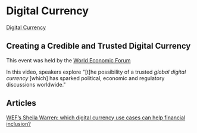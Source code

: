 <div class="menu-data" data-parent="#pages/blog/cv19/index"/></div>

# Digital Currency

[Digital Currency](https://en.wikipedia.org/wiki/Digital_currency)

## Creating a Credible and Trusted Digital Currency

This event was held by the [World Economic Forum](#pages/blog/cv19/wef)

<div class="video-view" data-id="mzkU1RHovgQ"></div>

In this video, speakers explore "[t]he possibility of a trusted  *global 
digital currency* [which] has sparked political, economic and regulatory 
discussions worldwide."


## Articles


[WEF’s Sheila Warren: which digital currency use cases can help financial inclusion?](https://ledgerinsights.com/digital-currency-financial-inclusion-world-economic-forum-wef/)


